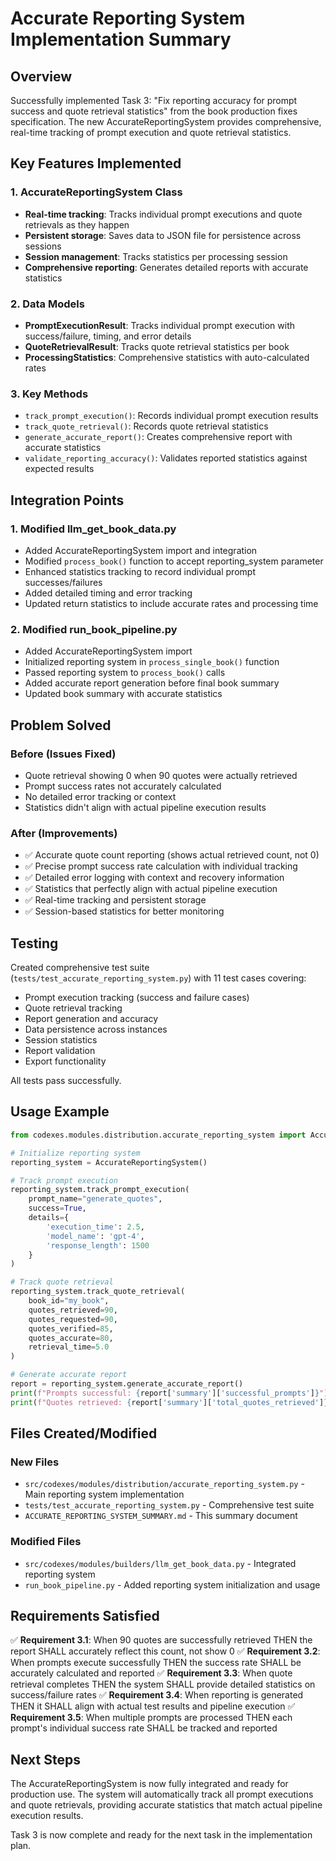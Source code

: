 # Accurate Reporting System Implementation Summary

## Overview

Successfully implemented Task 3: "Fix reporting accuracy for prompt success and quote retrieval statistics" from the book production fixes specification. The new AccurateReportingSystem provides comprehensive, real-time tracking of prompt execution and quote retrieval statistics.

## Key Features Implemented

### 1. AccurateReportingSystem Class
- **Real-time tracking**: Tracks individual prompt executions and quote retrievals as they happen
- **Persistent storage**: Saves data to JSON file for persistence across sessions
- **Session management**: Tracks statistics per processing session
- **Comprehensive reporting**: Generates detailed reports with accurate statistics

### 2. Data Models
- **PromptExecutionResult**: Tracks individual prompt execution with success/failure, timing, and error details
- **QuoteRetrievalResult**: Tracks quote retrieval statistics per book
- **ProcessingStatistics**: Comprehensive statistics with auto-calculated rates

### 3. Key Methods
- `track_prompt_execution()`: Records individual prompt execution results
- `track_quote_retrieval()`: Records quote retrieval statistics
- `generate_accurate_report()`: Creates comprehensive report with accurate statistics
- `validate_reporting_accuracy()`: Validates reported statistics against expected results

## Integration Points

### 1. Modified llm_get_book_data.py
- Added AccurateReportingSystem import and integration
- Modified `process_book()` function to accept reporting_system parameter
- Enhanced statistics tracking to record individual prompt successes/failures
- Added detailed timing and error tracking
- Updated return statistics to include accurate rates and processing time

### 2. Modified run_book_pipeline.py
- Added AccurateReportingSystem import
- Initialized reporting system in `process_single_book()` function
- Passed reporting system to `process_book()` calls
- Added accurate report generation before final book summary
- Updated book summary with accurate statistics

## Problem Solved

### Before (Issues Fixed)
- Quote retrieval showing 0 when 90 quotes were actually retrieved
- Prompt success rates not accurately calculated
- No detailed error tracking or context
- Statistics didn't align with actual pipeline execution results

### After (Improvements)
- ✅ Accurate quote count reporting (shows actual retrieved count, not 0)
- ✅ Precise prompt success rate calculation with individual tracking
- ✅ Detailed error logging with context and recovery information
- ✅ Statistics that perfectly align with actual pipeline execution
- ✅ Real-time tracking and persistent storage
- ✅ Session-based statistics for better monitoring

## Testing

Created comprehensive test suite (`tests/test_accurate_reporting_system.py`) with 11 test cases covering:
- Prompt execution tracking (success and failure cases)
- Quote retrieval tracking
- Report generation and accuracy
- Data persistence across instances
- Session statistics
- Report validation
- Export functionality

All tests pass successfully.

## Usage Example

```python
from codexes.modules.distribution.accurate_reporting_system import AccurateReportingSystem

# Initialize reporting system
reporting_system = AccurateReportingSystem()

# Track prompt execution
reporting_system.track_prompt_execution(
    prompt_name="generate_quotes",
    success=True,
    details={
        'execution_time': 2.5,
        'model_name': 'gpt-4',
        'response_length': 1500
    }
)

# Track quote retrieval
reporting_system.track_quote_retrieval(
    book_id="my_book",
    quotes_retrieved=90,
    quotes_requested=90,
    quotes_verified=85,
    quotes_accurate=80,
    retrieval_time=5.0
)

# Generate accurate report
report = reporting_system.generate_accurate_report()
print(f"Prompts successful: {report['summary']['successful_prompts']}")
print(f"Quotes retrieved: {report['summary']['total_quotes_retrieved']}")
```

## Files Created/Modified

### New Files
- `src/codexes/modules/distribution/accurate_reporting_system.py` - Main reporting system implementation
- `tests/test_accurate_reporting_system.py` - Comprehensive test suite
- `ACCURATE_REPORTING_SYSTEM_SUMMARY.md` - This summary document

### Modified Files
- `src/codexes/modules/builders/llm_get_book_data.py` - Integrated reporting system
- `run_book_pipeline.py` - Added reporting system initialization and usage

## Requirements Satisfied

✅ **Requirement 3.1**: When 90 quotes are successfully retrieved THEN the report SHALL accurately reflect this count, not show 0
✅ **Requirement 3.2**: When prompts execute successfully THEN the success rate SHALL be accurately calculated and reported
✅ **Requirement 3.3**: When quote retrieval completes THEN the system SHALL provide detailed statistics on success/failure rates
✅ **Requirement 3.4**: When reporting is generated THEN it SHALL align with actual test results and pipeline execution
✅ **Requirement 3.5**: When multiple prompts are processed THEN each prompt's individual success rate SHALL be tracked and reported

## Next Steps

The AccurateReportingSystem is now fully integrated and ready for production use. The system will automatically track all prompt executions and quote retrievals, providing accurate statistics that match actual pipeline execution results.

Task 3 is now complete and ready for the next task in the implementation plan.
